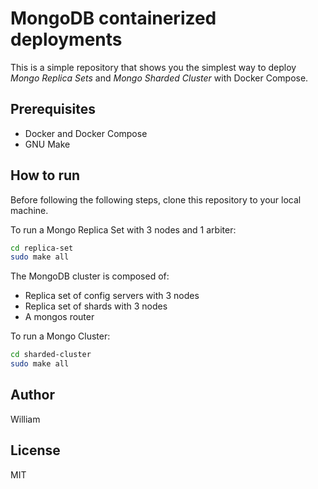 # MongoDB containerized deployments

This is a simple repository that shows you the simplest way to deploy _Mongo Replica Sets_ and _Mongo Sharded Cluster_ with Docker Compose.

## Prerequisites

- Docker and Docker Compose
- GNU Make

## How to run

Before following the following steps, clone this repository to your local machine.

To run a Mongo Replica Set with 3 nodes and 1 arbiter:

```bash
cd replica-set
sudo make all
```

The MongoDB cluster is composed of:

- Replica set of config servers with 3 nodes
- Replica set of shards with 3 nodes
- A mongos router

To run a Mongo Cluster:

```bash
cd sharded-cluster
sudo make all
```

## Author

William

## License

MIT
